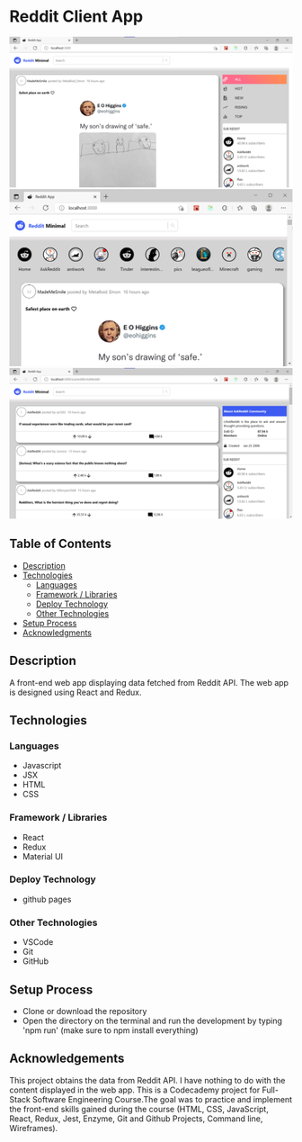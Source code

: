 # Reddit Client App

![demo](public/reddit_screenshot_1.png)
![demo](public/reddit_screenshot_2.png)
![demo](public/reddit_screenshot_3.png)

## Table of Contents

* [Description](#description)
* [Technologies](#technologies)
  * [Languages](#lechnologies)
  * [Framework / Libraries](#Framework-/-Libraries)
  * [Deploy Technology](#deploy-technology)
  * [Other Technologies](#other-technologies)
* [Setup Process](#setup-process)
* [Acknowledgments](#acknowledgements)

## Description

A front-end web app displaying data fetched from Reddit API. The web app is designed using React and Redux.


## Technologies

### Languages

* Javascript
* JSX
* HTML
* CSS

### Framework / Libraries

* React
* Redux
* Material UI


### Deploy Technology

* github pages

### Other Technologies

* VSCode
* Git
* GitHub


## Setup Process

* Clone or download the repository
* Open the directory on the terminal and run the development by typing 'npm run' (make sure to npm install everything)

## Acknowledgements

This project obtains the data from Reddit API. I have nothing to do with the content displayed in the web app. This is a Codecademy project for Full-Stack Software Engineering Course.The goal was to practice and implement the front-end skills gained during the course (HTML, CSS, JavaScript, React, Redux, Jest, Enzyme, Git and Github Projects, Command line, Wireframes).
